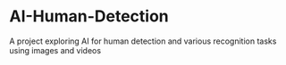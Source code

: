 # AI-Human-Detection
A project exploring AI for human detection and various recognition tasks using images and videos
